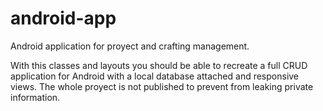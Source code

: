 # android-app
Android application for proyect and crafting management.

With this classes and layouts you should be able to recreate a full CRUD application for Android with a local database attached and responsive views.
The whole proyect is not published to prevent from leaking private information.

